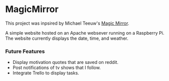 # MagicMirror
This project was inpsired by Michael Teeuw's [Magic Mirror](http://michaelteeuw.nl/tagged/magicmirror). 

A simple website hosted on an Apache websever running on a Raspberry Pi. The website currently displays the date, time, and weather.

### Future Features
* Display motivation quotes that are saved on reddit.
* Post notifications of tv shows that I follow.
* Integrate Trello to display tasks.
